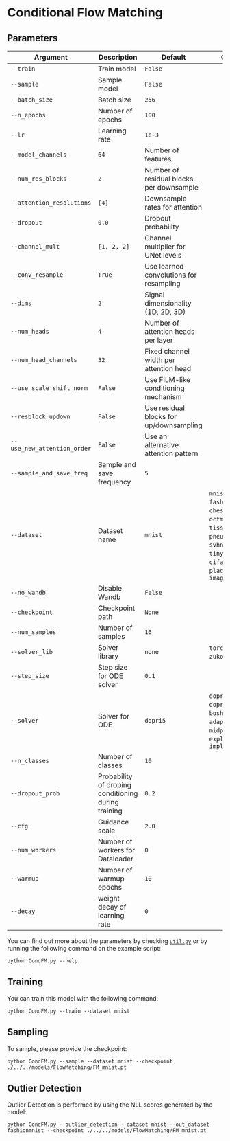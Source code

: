 # Conditional Flow Matching

## Parameters

| Argument                     | Description                        | Default           | Choices                                                                                                        |
|------------------------------|------------------------------------|-------------------|--------------------------------------------------------------------------------------------------------------|
| `--train`                    | Train model                        | `False`           |                                                                                                              |
| `--sample`                   | Sample model                       | `False`           |                                                                                                              |
| `--batch_size`               | Batch size                         | `256`             |                                                                                                              |
| `--n_epochs`                 | Number of epochs                   | `100`             |                                                                                                              |
| `--lr`                       | Learning rate                      | `1e-3`            |                                                                                                              |
| `--model_channels`           | `64`              | Number of features                            |                                                                                                              |
| `--num_res_blocks`           | `2`               | Number of residual blocks per downsample      |                                                                                                              |
| `--attention_resolutions`    | `[4]`             | Downsample rates for attention                |                                                                                                              |
| `--dropout`                  | `0.0`             | Dropout probability                           |                                                                                                              |
| `--channel_mult`             | `[1, 2, 2]`       | Channel multiplier for UNet levels           |                                                                                                              |
| `--conv_resample`            | `True`            | Use learned convolutions for resampling       |                                                                                                              |
| `--dims`                     | `2`               | Signal dimensionality (1D, 2D, 3D)            |                                                                                                              |
| `--num_heads`                | `4`               | Number of attention heads per layer           |                                                                                                              |
| `--num_head_channels`        | `32`              | Fixed channel width per attention head        |                                                                                                              |
| `--use_scale_shift_norm`     | `False`           | Use FiLM-like conditioning mechanism          |                                                                                                              |
| `--resblock_updown`          | `False`           | Use residual blocks for up/downsampling       |                                                                                                              |
| `--use_new_attention_order`  | `False`           | Use an alternative attention pattern          |                                                                                                              |
| `--sample_and_save_freq`     | Sample and save frequency          | `5`               |                                                                                                              |
| `--dataset`               | Dataset name                                       | `mnist`  | `mnist`, `cifar10`, `fashionmnist`, `chestmnist`, `octmnist`, `tissuemnist`, `pneumoniamnist`, `svhn`, `tinyimagenet`, `cifar100`, `places365`, `dtd`, `imagenet`            |
| `--no_wandb`              | Disable Wandb                                      | `False`  |                                                                                                                                                                              |
| `--checkpoint`               | Checkpoint path                    | `None`            |                                                                                                              |
| `--num_samples`              | Number of samples                  | `16`              |                                                                                                              |
| `--solver_lib`               | Solver library                     | `none`          | `torchdiffeq`, `zuko`, `none`                                                                          |
| `--step_size`                | Step size for ODE solver           | `0.1`             |                                                                                                              |
| `--solver`                   | Solver for ODE                     | `dopri5`        | `dopri5`, `rk4`, `dopri8`, `euler`, `bosh3`, `adaptive_heun`, `midpoint`, `explicit_adams`, `implicit_adams` |
| `--n_classes`              | Number of classes                  | `10`              |                                                                                                              |
| `--dropout_prob`                     | Probability of droping conditioning during training | `0.2`   |                                                                                                              |
| `--cfg`           | Guidance scale                     | `2.0`             |                                                                                                              |
| `--num_workers`   | Number of workers for Dataloader   | `0`     |                                                              |
| `--warmup`   | Number of warmup epochs   | `10`     |                                                              |
| `--decay`   | weight decay of learning rate   | `0`     |                                                              |


You can find out more about the parameters by checking [`util.py`](./../src/generativezoo/utils/util.py) or by running the following command on the example script:

    python CondFM.py --help

## Training

You can train this model with the following command:

    python CondFM.py --train --dataset mnist

## Sampling

To sample, please provide the checkpoint:

    python CondFM.py --sample --dataset mnist --checkpoint ./../../models/FlowMatching/FM_mnist.pt

## Outlier Detection

Outlier Detection is performed by using the NLL scores generated by the model:

    python CondFM.py --outlier_detection --dataset mnist --out_dataset fashionmnist --checkpoint ./../../models/FlowMatching/FM_mnist.pt